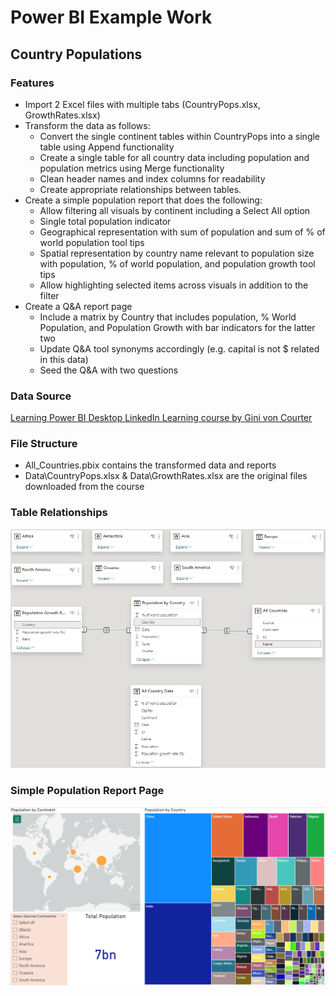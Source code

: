 # Power BI Example Work

## Country Populations

### Features
* Import 2 Excel files with multiple tabs (CountryPops.xlsx, GrowthRates.xlsx)
* Transform the data as follows:
    * Convert the single continent tables within CountryPops into a single table using Append functionality
    * Create a single table for all country data including population and population metrics using Merge functionality
    * Clean header names and index columns for readability
    * Create appropriate relationships between tables.
* Create a simple population report that does the following:
    * Allow filtering all visuals by continent including a Select All option
    * Single total population indicator
    * Geographical representation with sum of population and sum of % of world population tool tips
    * Spatial representation by country name relevant to population size with population, % of world population, and population growth tool tips
    * Allow highlighting selected items across visuals in addition to the filter
* Create a Q&A report page
    * Include a matrix by Country that includes population, % World Population, and Population Growth with bar indicators for the latter two
    * Update Q&A tool synonyms accordingly (e.g. capital is not $ related in this data)
    * Seed the Q&A with two questions

### Data Source
[Learning Power BI Desktop LinkedIn Learning course by Gini von Courter](https://www.linkedin.com/learning/learning-power-bi-desktop-16568640/next-steps?autoSkip=true&resume=false)

### File Structure
* All_Countries.pbix contains the transformed data and reports
* Data\CountryPops.xlsx & Data\GrowthRates.xlsx are the original files downloaded from the course

### Table Relationships
![Table Relationships](images/CountryPopulationERD.png)

### Simple Population Report Page
![Simple Population Report](images/CountryPopulationReport.png)